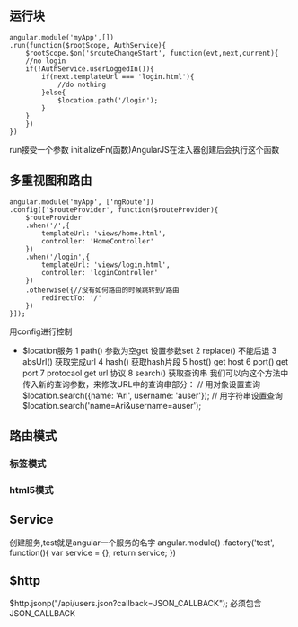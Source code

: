 ## 运行块
```
angular.module('myApp',[])
.run(function($rootScope, AuthService){
	$rootScope.$on('$routeChangeStart', function(evt,next,current){
	//no login
	if(!AuthService.userLoggedIn()){
		if(next.templateUrl === 'login.html'){
			//do nothing
		}else{
			$location.path('/login');
		}
	}
	})
})
```
run接受一个参数
initializeFn(函数)AngularJS在注入器创建后会执行这个函数

## 多重视图和路由
```
angular.module('myApp', ['ngRoute'])
.config(['$routeProvider', function($routeProvider){
	$routeProvider
	.when('/',{
		templateUrl: 'views/home.html',
		controller: 'HomeController'
	})
	.when('/login',{
		templateUrl: 'views/login.html',
		controller: 'loginController'
	})
	.otherwise({//没有如何路由的时候跳转到/路由
		redirectTo: '/'
	})
}]);
```
用config进行控制
* $location服务
1 path() 参数为空get 设置参数set
2 replace() 不能后退
3 absUrl() 获取完成url
4 hash() 获取hash片段
5 host() get host
6 port() get port
7 protocaol get url 协议
8 search() 获取查询串
	我们可以向这个方法中传入新的查询参数，来修改URL中的查询串部分：
	// 用对象设置查询
	$location.search({name: 'Ari', username: 'auser'});
	// 用字符串设置查询
	$location.search('name=Ari&username=auser');

## 路由模式

### 标签模式
### html5模式

## Service
创建服务,test就是angular一个服务的名字
angular.module()
.factory('test', function(){
	var service = {};
	return service;
})

## $http
$http.jsonp("/api/users.json?callback=JSON_CALLBACK");
必须包含JSON_CALLBACK

